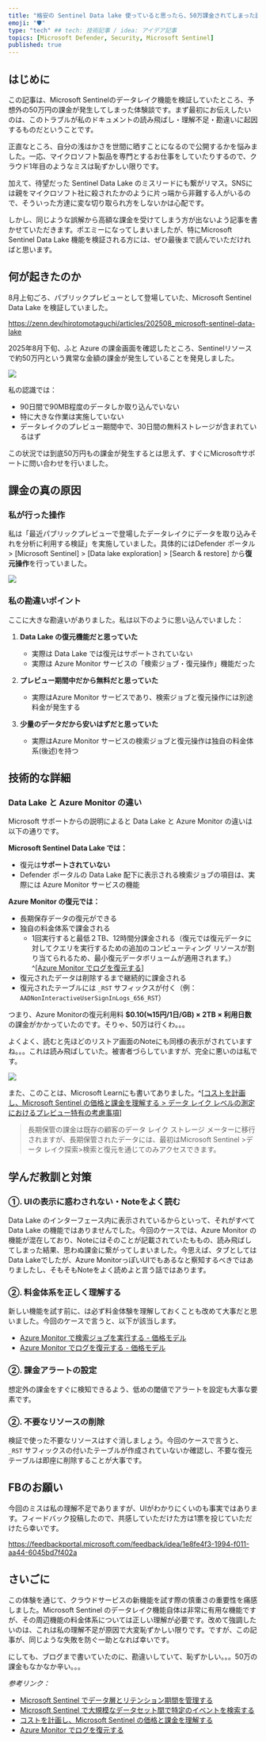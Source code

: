 ```yaml
---
title: "格安の Sentinel Data lake 使っていると思ったら、50万課金されてしまった話"
emoji: "🛡" 
type: "tech" ## tech: 技術記事 / idea: アイデア記事
topics: [Microsoft Defender, Security, Microsoft Sentinel] 
published: true
---
```


## はじめに

この記事は、Microsoft Sentinelのデータレイク機能を検証していたところ、予想外の50万円の課金が発生してしまった体験談です。まず最初にお伝えしたいのは、このトラブルが私のドキュメントの読み飛ばし・理解不足・勘違いに起因するものだということです。

正直なところ、自分の浅はかさを世間に晒すことになるので公開するかを悩みました。一応、マイクロソフト製品を専門とするお仕事をしていたりするので、クラウド1年目のようなミスは恥ずかしい限りです。

加えて、待望だった Sentinel Data Lake のミスリードにも繋がリマス。SNSには親をマイクロソフト社に殺されたかのように片っ端から非難する人がいるので、そういった方達に変な切り取られ方をしないかは心配です。

しかし、同じような誤解から高額な課金を受けてしまう方が出ないよう記事を書かせていただきます。ポエミーになってしまいましたが、特にMicrosoft Sentinel Data Lake 機能を検証される方には、ぜひ最後まで読んでいただければと思います。

## 何が起きたのか

8月上旬ごろ、パブリックプレビューとして登場していた、Microsoft Sentinel Data Lake を検証していました。

https://zenn.dev/hirotomotaguchi/articles/202508_microsoft-sentinel-data-lake

2025年8月下旬、ふと Azure の課金画面を確認したところ、Sentinelリソースで約50万円という異常な金額の課金が発生していることを発見しました。

![](https://github.com/user-attachments/assets/969c0e07-a9c0-43e3-83e8-1c4fc2d69b7b)

私の認識では：
- 90日間で90MB程度のデータしか取り込んでいない
- 特に大きな作業は実施していない
- データレイクのプレビュー期間中で、30日間の無料ストレージが含まれているはず

この状況では到底50万円もの課金が発生するとは思えず、すぐにMicrosoftサポートに問い合わせを行いました。

## 課金の真の原因

### 私が行った操作

私は「最近パブリックプレビューで登場したデータレイクにデータを取り込みそれを分析に利用する検証」を実施していました。具体的にはDefender ポータル > [Microsoft Sentinel] > [Data lake exploration] > [Search & restore] から**復元操作**を行っていました。

![](https://github.com/user-attachments/assets/fe590368-0820-4286-bed6-0fa963d749d1)

### 私の勘違いポイント

ここに大きな勘違いがありました。私は以下のように思い込んでいました：

1. **Data Lake の復元機能だと思っていた**
   - 実際は Data Lake では復元はサポートされていない
   - 実際は Azure Monitor サービスの「検索ジョブ・復元操作」機能だった

2. **プレビュー期間中だから無料だと思っていた**
   - 実際はAzure Monitor サービスであり、検索ジョブと復元操作には別途料金が発生する

3. **少量のデータだから安いはずだと思っていた**
   - 実際はAzure Monitor サービスの検索ジョブと復元操作は独自の料金体系(後述)を持つ

## 技術的な詳細

### Data Lake と Azure Monitor の違い

Microsoft サポートからの説明によると Data Lake と Azure Monitor の違いは以下の通りです。

**Microsoft Sentinel Data Lake では：**
- 復元は**サポートされていない**
- Defender ポータルの Data Lake 配下に表示される検索ジョブの項目は、実際には Azure Monitor サービスの機能

**Azure Monitor の復元では：**
- 長期保存データの復元ができる
- 独自の料金体系で課金される
   - 1回実行すると最低２TB、12時間分課金される（復元では復元データに対してクエリを実行するための追加のコンピューティング リソースが割り当てられるため、最小復元データボリュームが適用されます。）^[[Azure Monitor でログを復元する](https://learn.microsoft.com/ja-jp/azure/azure-monitor/logs/restore?tabs=api-1#restore-data)]
- 復元されたデータは削除するまで継続的に課金される
- 復元されたテーブルには `_RST` サフィックスが付く（例：`AADNonInteractiveUserSignInLogs_656_RST`）

つまり、Azure Monitorの復元利用料 **$0.10(≒15円/1日/GB) × 2TB × 利用日数** の課金がかかっていたのです。そりゃ、50万は行くわ。。。

よくよく、読むと先ほどのリストア画面のNoteにも同様の表示がされていますね。。。これは読み飛ばしていた。被害者づらしていますが、完全に悪いのは私です。

![](https://github.com/user-attachments/assets/106bd220-3330-4dd3-8c45-27038c524e34)

また、このことは、Microsoft Learnにも書いてありました。^[[コストを計画し、Microsoft Sentinel の価格と課金を理解する > データ レイク レベルの測定におけるプレビュー特有の考慮事項](https://learn.microsoft.com/ja-jp/azure/sentinel/billing?tabs=simplified%2Ccommitment-tiers#preview-specific-considerations-for-data-lake-tier-metering)]

> 長期保管の課金は既存の顧客のデータ レイク ストレージ メーターに移行されますが、長期保管されたデータには、最初はMicrosoft Sentinel >データ レイク探索>検索と復元を通じてのみアクセスできます。

## 学んだ教訓と対策

### ①. UIの表示に惑わされない・Noteをよく読む

Data Lake のインターフェース内に表示されているからといって、それがすべて Data Lake の機能ではありませんでした。今回のケースでは、Azure Monitor の機能が混在しており、Noteにはそのことが記載されていたももの、読み飛ばしてしまった結果、思わぬ課金に繋がってしまいました。今思えば、タブとしてはData Lakeでしたが、Azure MonitorっぽいUIでもあるなと察知するべきではありましたし、そもそもNoteをよく読めよと言う話ではあります。

### ②. 料金体系を正しく理解する

新しい機能を試す前に、は必ず料金体験を理解しておくことも改めて大事だと思いました。今回のケースで言うと、以下が該当します。
- [Azure Monitor で検索ジョブを実行する - 価格モデル](https://learn.microsoft.com/ja-jp/azure/azure-monitor/logs/search-jobs?tabs=portal-1%2Cportal-2#pricing-model)
- [Azure Monitor でログを復元する - 価格モデル](https://learn.microsoft.com/ja-jp/azure/azure-monitor/logs/restore?tabs=api-1#pricing-model)

### ②. 課金アラートの設定

想定外の課金をすぐに検知できるよう、低めの閾値でアラートを設定も大事な要素です。

### ②. 不要なリソースの削除

検証で使った不要なリソースはすぐ消しましょう。今回のケースで言うと、 `_RST` サフィックスの付いたテーブルが作成されていないか確認し、不要な復元テーブルは即座に削除することが大事です。
  
## FBのお願い

今回のミスは私の理解不足でありますが、UIがわかりにくいのも事実ではあります。フィードバック投稿したので、共感していただけた方は1票を投じていただけたら幸いです。

https://feedbackportal.microsoft.com/feedback/idea/1e8fe4f3-1994-f011-aa44-6045bd7f402a

## さいごに

この体験を通じて、クラウドサービスの新機能を試す際の慎重さの重要性を痛感しました。Microsoft Sentinel のデータレイク機能自体は非常に有用な機能ですが、その周辺機能の料金体系については正しい理解が必要です。改めて強調したいのは、これは私の理解不足が原因で大変恥ずかしい限りです。ですが、この記事が、同じような失敗を防ぐ一助となれば幸いです。

にしても、ブログまで書いていたのに、勘違いしていて、恥ずかしい。。。50万の課金もなかなか辛い。。。

*参考リンク：*
- [Microsoft Sentinel でデータ層とリテンション期間を管理する](https://learn.microsoft.com/ja-jp/azure/sentinel/manage-data-overview)
- [Microsoft Sentinel で大規模なデータセット間で特定のイベントを検索する](https://learn.microsoft.com/ja-jp/azure/sentinel/search-jobs?tabs=defender-portal)
- [コストを計画し、Microsoft Sentinel の価格と課金を理解する](https://learn.microsoft.com/ja-jp/azure/sentinel/billing)
- [Azure Monitor でログを復元する](https://learn.microsoft.com/ja-jp/azure/azure-monitor/logs/restore)
